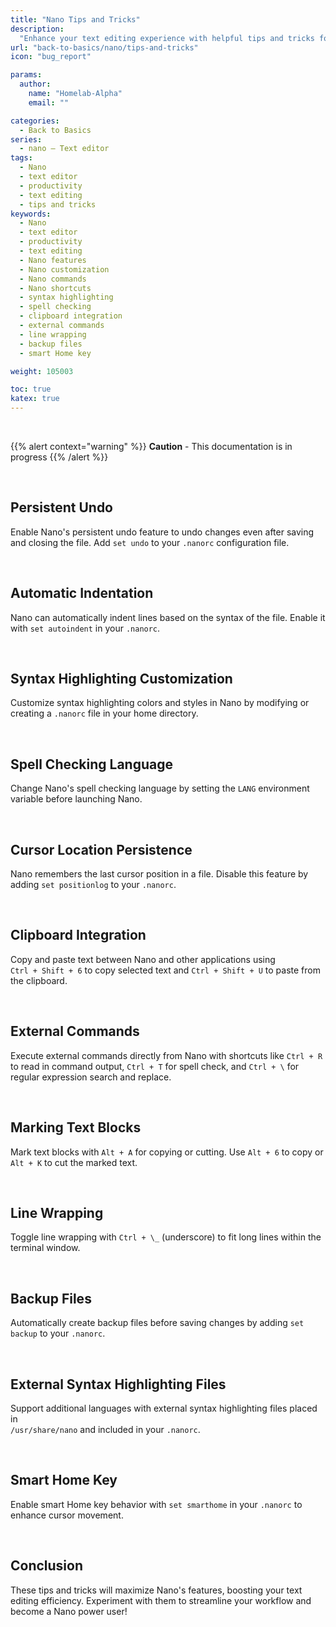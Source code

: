 ```yaml
---
title: "Nano Tips and Tricks"
description:
  "Enhance your text editing experience with helpful tips and tricks for Nano."
url: "back-to-basics/nano/tips-and-tricks"
icon: "bug_report"

params:
  author:
    name: "Homelab-Alpha"
    email: ""

categories:
  - Back to Basics
series:
  - nano – Text editor
tags:
  - Nano
  - text editor
  - productivity
  - text editing
  - tips and tricks
keywords:
  - Nano
  - text editor
  - productivity
  - text editing
  - Nano features
  - Nano customization
  - Nano commands
  - Nano shortcuts
  - syntax highlighting
  - spell checking
  - clipboard integration
  - external commands
  - line wrapping
  - backup files
  - smart Home key

weight: 105003

toc: true
katex: true
---
```


<br />

{{% alert context="warning" %}}
**Caution** - This documentation is in progress
{{% /alert %}}

<br />

## Persistent Undo

Enable Nano's persistent undo feature to undo changes even after saving and
closing the file. Add `set undo` to your `.nanorc` configuration file.

<br />

## Automatic Indentation

Nano can automatically indent lines based on the syntax of the file. Enable it
with `set autoindent` in your `.nanorc`.

<br />

## Syntax Highlighting Customization

Customize syntax highlighting colors and styles in Nano by modifying or creating
a `.nanorc` file in your home directory.

<br />

## Spell Checking Language

Change Nano's spell checking language by setting the `LANG` environment variable
before launching Nano.

<br />

## Cursor Location Persistence

Nano remembers the last cursor position in a file. Disable this feature by
adding `set positionlog` to your `.nanorc`.

<br />

## Clipboard Integration

Copy and paste text between Nano and other applications using\
`Ctrl + Shift + 6` to copy selected text and `Ctrl + Shift + U` to paste from
the clipboard.

<br />

## External Commands

Execute external commands directly from Nano with shortcuts like `Ctrl + R` to
read in command output, `Ctrl + T` for spell check, and `Ctrl + \` for regular
expression search and replace.

<br />

## Marking Text Blocks

Mark text blocks with `Alt + A` for copying or cutting. Use `Alt + 6` to copy or\
`Alt + K` to cut the marked text.

<br />

## Line Wrapping

Toggle line wrapping with `Ctrl + \_` (underscore) to fit long lines within the
terminal window.

<br />

## Backup Files

Automatically create backup files before saving changes by adding `set backup`
to your `.nanorc`.

<br />

## External Syntax Highlighting Files

Support additional languages with external syntax highlighting files placed in\
`/usr/share/nano` and included in your `.nanorc`.

<br />

## Smart Home Key

Enable smart Home key behavior with `set smarthome` in your `.nanorc` to enhance
cursor movement.

<br />

## Conclusion

These tips and tricks will maximize Nano's features, boosting your text editing
efficiency. Experiment with them to streamline your workflow and become a Nano
power user!
